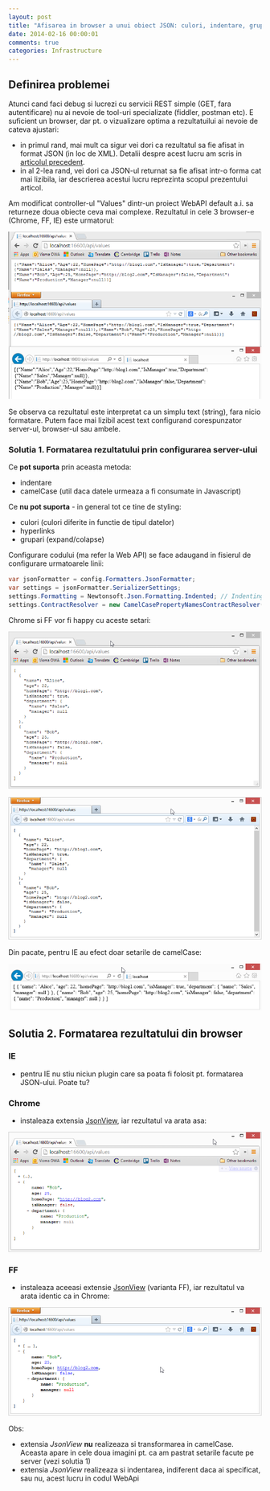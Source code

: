 ```yaml
---
layout: post
title: "Afisarea in browser a unui obiect JSON: culori, indentare, grupare"
date: 2014-02-16 00:00:01
comments: true
categories: Infrastructure
---
```


## Definirea problemei

Atunci cand faci debug si lucrezi cu servicii REST simple (GET, fara autentificare) nu ai nevoie de tool-uri specializate (fiddler, postman etc). E suficient un browser, dar pt. o vizualizare optima a rezultatuilui ai nevoie de cateva ajustari:

- in primul rand, mai mult ca sigur vei dori ca rezultatul sa fie afisat in format JSON (in loc de XML). Detalii despre acest lucru am scris in [articolul precedent](http://maran.ro/2014/02/15/afisarea-raspunsului-returnat-de-webapi-in-json-in-loc-de-xml/).
- in al 2-lea rand, vei dori ca JSON-ul returnat sa fie afisat intr-o forma cat mai lizibila, iar descrierea acestui lucru reprezinta scopul prezentului articol.

Am modificat controller-ul "Values" dintr-un proiect WebAPI default a.i. sa returneze doua obiecte ceva mai complexe. Rezultatul in cele 3 browser-e (Chrome, FF, IE) este urmatorul:

![](/assets/images/2014/plain-json-chrome-ff-ie.png)

Se observa ca rezultatul este interpretat ca un simplu text (string), fara nicio formatare. Putem face mai lizibil acest text configurand corespunzator server-ul, browser-ul sau ambele.

### Solutia 1. Formatarea rezultatului prin configurarea server-ului

Ce **pot suporta** prin aceasta metoda:

- indentare
- camelCase (util daca datele urmeaza a fi consumate in Javascript)

Ce **nu pot suporta** - in general tot ce tine de styling:

- culori (culori diferite in functie de tipul datelor)
- hyperlinks
- grupari (expand/colapse)

Configurare codului (ma refer la Web API) se face adaugand in fisierul de configurare urmatoarele linii:

```csharp
var jsonFormatter = config.Formatters.JsonFormatter;
var settings = jsonFormatter.SerializerSettings;
settings.Formatting = Newtonsoft.Json.Formatting.Indented; // Indenting
settings.ContractResolver = new CamelCasePropertyNamesContractResolver(); // Camel Casing
```

Chrome si FF vor fi happy cu aceste setari:

![](/assets/images/2014/webapi-json-formatter-chrome.png)

![](/assets/images/2014/webapi-json-formatter-ff.png)

Din pacate, pentru IE au efect doar setarile de camelCase:

![](/assets/images/2014/webapi-json-formatter-ie.png)

## Solutia 2. Formatarea rezultatului din browser

### IE

- pentru IE nu stiu niciun plugin care sa poata fi folosit pt. formatarea JSON-ului. Poate tu?

### Chrome

- instaleaza extensia [JsonView](https://chrome.google.com/webstore/detail/jsonview/chklaanhfefbnpoihckbnefhakgolnmc), iar rezultatul va arata asa:

![](/assets/images/2014/webapi-json-formatter-chrome-nice.png)

### FF

- instaleaza aceeasi extensie [JsonView](https://addons.mozilla.org/en-us/firefox/addon/jsonview/) (varianta FF), iar rezultatul va arata identic ca in Chrome:

![](/assets/images/2014/webapi-json-formatter-ff-nice.png)

Obs:

- extensia _JsonView_ **nu** realizeaza si transformarea in camelCase. Aceasta apare in cele doua imagini pt. ca am pastrat setarile facute pe server (vezi solutia 1)
- extensia _JsonView_ realizeaza si indentarea, indiferent daca ai specificat, sau nu, acest lucru in codul WebApi
